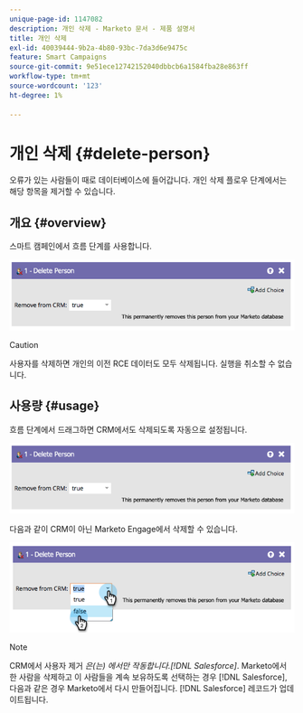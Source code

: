 ```yaml
---
unique-page-id: 1147082
description: 개인 삭제 - Marketo 문서 - 제품 설명서
title: 개인 삭제
exl-id: 40039444-9b2a-4b80-93bc-7da3d6e9475c
feature: Smart Campaigns
source-git-commit: 9e51ece12742152040dbbcb6a1584fba28e863ff
workflow-type: tm+mt
source-wordcount: '123'
ht-degree: 1%

---
```


# 개인 삭제 {#delete-person}

오류가 있는 사람들이 때로 데이터베이스에 들어갑니다. 개인 삭제 플로우 단계에서는 해당 항목을 제거할 수 있습니다.

## 개요 {#overview}

스마트 캠페인에서 흐름 단계를 사용합니다.

![](assets/one-4.png)

>[!CAUTION]
>
>사용자를 삭제하면 개인의 이전 RCE 데이터도 모두 삭제됩니다. 실행을 취소할 수 없습니다.

## 사용량 {#usage}

흐름 단계에서 드래그하면 CRM에서도 삭제되도록 자동으로 설정됩니다.

![](assets/two-4.png)

다음과 같이 CRM이 아닌 Marketo Engage에서 삭제할 수 있습니다.

![](assets/three-3.png)

>[!NOTE]
>
>CRM에서 사용자 제거 _은(는) 에서만 작동합니다.[!DNL Salesforce]_. Marketo에서 한 사람을 삭제하고 이 사람들을 계속 보유하도록 선택하는 경우 [!DNL Salesforce], 다음과 같은 경우 Marketo에서 다시 만들어집니다. [!DNL Salesforce] 레코드가 업데이트됩니다.
